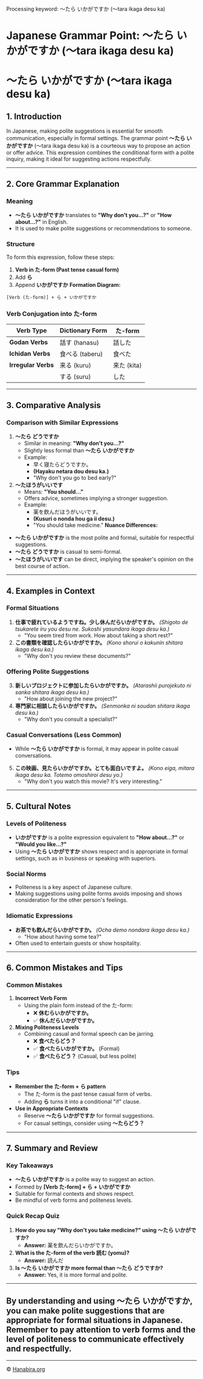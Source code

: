 Processing keyword: ～たら いかがですか (〜tara ikaga desu ka)
# Japanese Grammar Point: ～たら いかがですか (〜tara ikaga desu ka)
# ～たら いかがですか (〜tara ikaga desu ka)
## 1. Introduction
In Japanese, making polite suggestions is essential for smooth communication, especially in formal settings. The grammar point **～たら いかがですか** (〜tara ikaga desu ka) is a courteous way to propose an action or offer advice. This expression combines the conditional form with a polite inquiry, making it ideal for suggesting actions respectfully.

---
## 2. Core Grammar Explanation
### Meaning
- **～たら いかがですか** translates to **"Why don't you...?"** or **"How about...?"** in English.
- It is used to make polite suggestions or recommendations to someone.
### Structure
To form this expression, follow these steps:
1. **Verb in た-form (Past tense casual form)**
2. Add **ら**
3. Append **いかがですか**
**Formation Diagram:**
```
[Verb (た-form)] + ら + いかがですか
```
### Verb Conjugation into た-form
| Verb Type        | Dictionary Form | た-form      |
|------------------|-----------------|--------------|
| **Godan Verbs**  | 話す (hanasu)    | 話した       |
| **Ichidan Verbs**| 食べる (taberu)  | 食べた       |
| **Irregular Verbs**| 来る (kuru)  | 来た (kita)  |
|                  | する (suru)     | した         |
---
## 3. Comparative Analysis
### Comparison with Similar Expressions
1. **～たら どうですか**
   - Similar in meaning: **"Why don't you...?"**
   - Slightly less formal than **～たら いかがですか**
   - Example: 
     - 早く寝たらどうですか。
     - **(Hayaku netara dou desu ka.)**
     - "Why don't you go to bed early?"
2. **～たほうがいいです**
   - Means: **"You should..."**
   - Offers advice, sometimes implying a stronger suggestion.
   - Example:
     - 薬を飲んだほうがいいです。
     - **(Kusuri o nonda hou ga ii desu.)**
     - "You should take medicine."
**Nuance Differences:**
- **～たら いかがですか** is the most polite and formal, suitable for respectful suggestions.
- **～たら どうですか** is casual to semi-formal.
- **～たほうがいいです** can be direct, implying the speaker's opinion on the best course of action.
---
## 4. Examples in Context
### Formal Situations
1. **仕事で疲れているようですね。少し休んだらいかがですか。**
   *(Shigoto de tsukarete iru you desu ne. Sukoshi yasundara ikaga desu ka.)*
   - "You seem tired from work. How about taking a short rest?"
2. **この書類を確認したらいかがですか。**
   *(Kono shorui o kakunin shitara ikaga desu ka.)*
   - "Why don't you review these documents?"
### Offering Polite Suggestions
3. **新しいプロジェクトに参加したらいかがですか。**
   *(Atarashii purojekuto ni sanka shitara ikaga desu ka.)*
   - "How about joining the new project?"
4. **専門家に相談したらいかがですか。**
   *(Senmonka ni soudan shitara ikaga desu ka.)*
   - "Why don't you consult a specialist?"
### Casual Conversations (Less Common)
- While **～たら いかがですか** is formal, it may appear in polite casual conversations.
5. **この映画、見たらいかがですか。とても面白いですよ。**
   *(Kono eiga, mitara ikaga desu ka. Totemo omoshiroi desu yo.)*
   - "Why don't you watch this movie? It's very interesting."
---
## 5. Cultural Notes
### Levels of Politeness
- **いかがですか** is a polite expression equivalent to **"How about...?"** or **"Would you like...?"**
- Using **～たら いかがですか** shows respect and is appropriate in formal settings, such as in business or speaking with superiors.
### Social Norms
- Politeness is a key aspect of Japanese culture.
- Making suggestions using polite forms avoids imposing and shows consideration for the other person's feelings.
### Idiomatic Expressions
- **お茶でも飲んだらいかがですか。**
  *(Ocha demo nondara ikaga desu ka.)*
  - "How about having some tea?"
- Often used to entertain guests or show hospitality.
---
## 6. Common Mistakes and Tips
### Common Mistakes
1. **Incorrect Verb Form**
   - Using the plain form instead of the た-form:
     - ❌ **休むらいかがですか。**
     - ✅ **休んだらいかがですか。**
2. **Mixing Politeness Levels**
   - Combining casual and formal speech can be jarring.
     - ❌ **食べたらどう？**
     - ✅ **食べたらいかがですか。** (Formal)
     - ✅ **食べたらどう？** (Casual, but less polite)
### Tips
- **Remember the た-form + ら pattern**
  - The た-form is the past tense casual form of verbs.
  - Adding **ら** turns it into a conditional "if" clause.
- **Use in Appropriate Contexts**
  - Reserve **～たら いかがですか** for formal suggestions.
  - For casual settings, consider using **～たらどう？**
---
## 7. Summary and Review
### Key Takeaways
- **～たら いかがですか** is a polite way to suggest an action.
- Formed by **[Verb た-form] + ら + いかがですか**
- Suitable for formal contexts and shows respect.
- Be mindful of verb forms and politeness levels.
### Quick Recap Quiz
1. **How do you say "Why don't you take medicine?" using ～たら いかがですか?**
   - **Answer:** 薬を飲んだらいかがですか。
2. **What is the た-form of the verb 読む (yomu)?**
   - **Answer:** 読んだ
3. **Is ～たら いかがですか more formal than ～たら どうですか?**
   - **Answer:** Yes, it is more formal and polite.
---
By understanding and using **～たら いかがですか**, you can make polite suggestions that are appropriate for formal situations in Japanese. Remember to pay attention to verb forms and the level of politeness to communicate effectively and respectfully.
---


---

© [Hanabira.org](https://hanabira.org)
